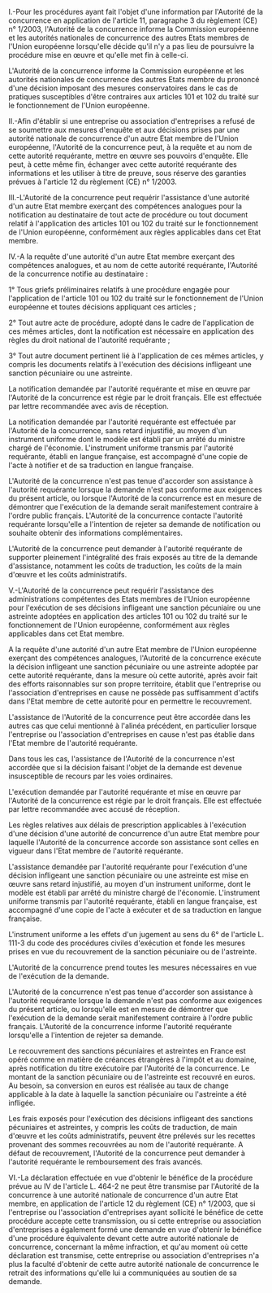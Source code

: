 I.-Pour les procédures ayant fait l'objet d'une information par l'Autorité de la concurrence en application de l'article 11, paragraphe 3 du règlement (CE) n° 1/2003, l'Autorité de la concurrence informe la Commission européenne et les autorités nationales de concurrence des autres Etats membres de l'Union européenne lorsqu'elle décide qu'il n'y a pas lieu de poursuivre la procédure mise en œuvre et qu'elle met fin à celle-ci.

L'Autorité de la concurrence informe la Commission européenne et les autorités nationales de concurrence des autres Etats membre du prononcé d'une décision imposant des mesures conservatoires dans le cas de pratiques susceptibles d'être contraires aux articles 101 et 102 du traité sur le fonctionnement de l'Union européenne.

II.-Afin d'établir si une entreprise ou association d'entreprises a refusé de se soumettre aux mesures d'enquête et aux décisions prises par une autorité nationale de concurrence d'un autre Etat membre de l'Union européenne, l'Autorité de la concurrence peut, à la requête et au nom de cette autorité requérante, mettre en œuvre ses pouvoirs d'enquête. Elle peut, à cette même fin, échanger avec cette autorité requérante des informations et les utiliser à titre de preuve, sous réserve des garanties prévues à l'article 12 du règlement (CE) n° 1/2003.

III.-L'Autorité de la concurrence peut requérir l'assistance d'une autorité d'un autre Etat membre exerçant des compétences analogues pour la notification au destinataire de tout acte de procédure ou tout document relatif à l'application des articles 101 ou 102 du traité sur le fonctionnement de l'Union européenne, conformément aux règles applicables dans cet Etat membre.

IV.-A la requête d'une autorité d'un autre Etat membre exerçant des compétences analogues, et au nom de cette autorité requérante, l'Autorité de la concurrence notifie au destinataire :

1° Tous griefs préliminaires relatifs à une procédure engagée pour l'application de l'article 101 ou 102 du traité sur le fonctionnement de l'Union européenne et toutes décisions appliquant ces articles ;

2° Tout autre acte de procédure, adopté dans le cadre de l'application de ces mêmes articles, dont la notification est nécessaire en application des règles du droit national de l'autorité requérante ;

3° Tout autre document pertinent lié à l'application de ces mêmes articles, y compris les documents relatifs à l'exécution des décisions infligeant une sanction pécuniaire ou une astreinte.

La notification demandée par l'autorité requérante et mise en œuvre par l'Autorité de la concurrence est régie par le droit français. Elle est effectuée par lettre recommandée avec avis de réception.

La notification demandée par l'autorité requérante est effectuée par l'Autorité de la concurrence, sans retard injustifié, au moyen d'un instrument uniforme dont le modèle est établi par un arrêté du ministre chargé de l'économie. L'instrument uniforme transmis par l'autorité requérante, établi en langue française, est accompagné d'une copie de l'acte à notifier et de sa traduction en langue française.

L'Autorité de la concurrence n'est pas tenue d'accorder son assistance à l'autorité requérante lorsque la demande n'est pas conforme aux exigences du présent article, ou lorsque l'Autorité de la concurrence est en mesure de démontrer que l'exécution de la demande serait manifestement contraire à l'ordre public français. L'Autorité de la concurrence contacte l'autorité requérante lorsqu'elle a l'intention de rejeter sa demande de notification ou souhaite obtenir des informations complémentaires.

L'Autorité de la concurrence peut demander à l'autorité requérante de supporter pleinement l'intégralité des frais exposés au titre de la demande d'assistance, notamment les coûts de traduction, les coûts de la main d'œuvre et les coûts administratifs.

V.-L'Autorité de la concurrence peut requérir l'assistance des administrations compétentes des Etats membres de l'Union européenne pour l'exécution de ses décisions infligeant une sanction pécuniaire ou une astreinte adoptées en application des articles 101 ou 102 du traité sur le fonctionnement de l'Union européenne, conformément aux règles applicables dans cet Etat membre.

A la requête d'une autorité d'un autre Etat membre de l'Union européenne exerçant des compétences analogues, l'Autorité de la concurrence exécute la décision infligeant une sanction pécuniaire ou une astreinte adoptée par cette autorité requérante, dans la mesure où cette autorité, après avoir fait des efforts raisonnables sur son propre territoire, établit que l'entreprise ou l'association d'entreprises en cause ne possède pas suffisamment d'actifs dans l'Etat membre de cette autorité pour en permettre le recouvrement.

L'assistance de l'Autorité de la concurrence peut être accordée dans les autres cas que celui mentionné à l'alinéa précédent, en particulier lorsque l'entreprise ou l'association d'entreprises en cause n'est pas établie dans l'Etat membre de l'autorité requérante.

Dans tous les cas, l'assistance de l'Autorité de la concurrence n'est accordée que si la décision faisant l'objet de la demande est devenue insusceptible de recours par les voies ordinaires.

L'exécution demandée par l'autorité requérante et mise en œuvre par l'Autorité de la concurrence est régie par le droit français. Elle est effectuée par lettre recommandée avec accusé de réception.

Les règles relatives aux délais de prescription applicables à l'exécution d'une décision d'une autorité de concurrence d'un autre Etat membre pour laquelle l'Autorité de la concurrence accorde son assistance sont celles en vigueur dans l'Etat membre de l'autorité requérante.

L'assistance demandée par l'autorité requérante pour l'exécution d'une décision infligeant une sanction pécuniaire ou une astreinte est mise en œuvre sans retard injustifié, au moyen d'un instrument uniforme, dont le modèle est établi par arrêté du ministre chargé de l'économie. L'instrument uniforme transmis par l'autorité requérante, établi en langue française, est accompagné d'une copie de l'acte à exécuter et de sa traduction en langue française.

L'instrument uniforme a les effets d'un jugement au sens du 6° de l'article L. 111-3 du code des procédures civiles d'exécution et fonde les mesures prises en vue du recouvrement de la sanction pécuniaire ou de l'astreinte.

L'Autorité de la concurrence prend toutes les mesures nécessaires en vue de l'exécution de la demande.

L'Autorité de la concurrence n'est pas tenue d'accorder son assistance à l'autorité requérante lorsque la demande n'est pas conforme aux exigences du présent article, ou lorsqu'elle est en mesure de démontrer que l'exécution de la demande serait manifestement contraire à l'ordre public français. L'Autorité de la concurrence informe l'autorité requérante lorsqu'elle a l'intention de rejeter sa demande.

Le recouvrement des sanctions pécuniaires et astreintes en France est opéré comme en matière de créances étrangères à l'impôt et au domaine, après notification du titre exécutoire par l'Autorité de la concurrence. Le montant de la sanction pécuniaire ou de l'astreinte est recouvré en euros. Au besoin, sa conversion en euros est réalisée au taux de change applicable à la date à laquelle la sanction pécuniaire ou l'astreinte a été infligée.

Les frais exposés pour l'exécution des décisions infligeant des sanctions pécuniaires et astreintes, y compris les coûts de traduction, de main d'œuvre et les coûts administratifs, peuvent être prélevés sur les recettes provenant des sommes recouvrées au nom de l'autorité requérante. A défaut de recouvrement, l'Autorité de la concurrence peut demander à l'autorité requérante le remboursement des frais avancés.

VI.-La déclaration effectuée en vue d'obtenir le bénéfice de la procédure prévue au IV de l'article L. 464-2 ne peut être transmise par l'Autorité de la concurrence à une autorité nationale de concurrence d'un autre Etat membre, en application de l'article 12 du règlement (CE) n° 1/2003, que si l'entreprise ou l'association d'entreprises ayant sollicité le bénéfice de cette procédure accepte cette transmission, ou si cette entreprise ou association d'entreprises a également formé une demande en vue d'obtenir le bénéfice d'une procédure équivalente devant cette autre autorité nationale de concurrence, concernant la même infraction, et qu'au moment où cette déclaration est transmise, cette entreprise ou association d'entreprises n'a plus la faculté d'obtenir de cette autre autorité nationale de concurrence le retrait des informations qu'elle lui a communiquées au soutien de sa demande.
